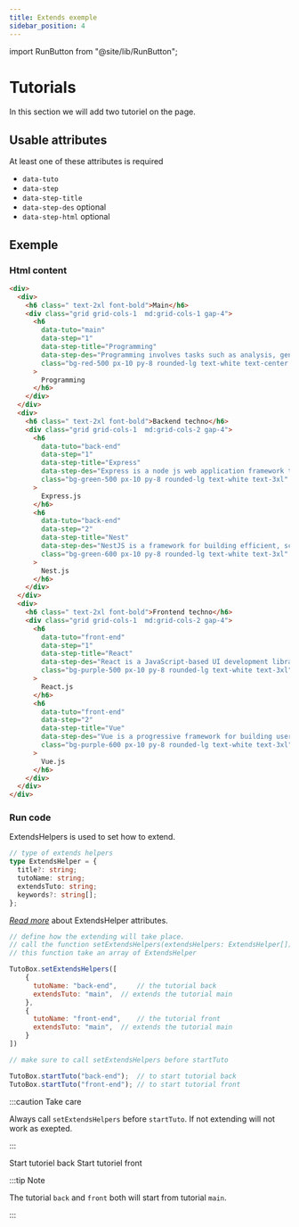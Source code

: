 ```yaml
---
title: Extends exemple
sidebar_position: 4
---
```


import RunButton from "@site/lib/RunButton";

# Tutorials

In this section we will add two tutoriel on the page.

## Usable attributes

At least one of these attributes is required

- `data-tuto`
- `data-step`
- `data-step-title`
- `data-step-des` optional
- `data-step-html` optional

## Exemple

### Html content

```html live
<div>
  <div>
    <h6 class=" text-2xl font-bold">Main</h6>
    <div class="grid grid-cols-1  md:grid-cols-1 gap-4">
      <h6
        data-tuto="main"
        data-step="1"
        data-step-title="Programming"
        data-step-des="Programming involves tasks such as analysis, generating algorithms, profiling algorithms' accuracy and resource consumption, and the implementation of ..."
        class="bg-red-500 px-10 py-8 rounded-lg text-white text-center text-3xl"
      >
        Programming
      </h6>
    </div>
  </div>
  <div>
    <h6 class=" text-2xl font-bold">Backend techno</h6>
    <div class="grid grid-cols-1  md:grid-cols-2 gap-4">
      <h6
        data-tuto="back-end"
        data-step="1"
        data-step-title="Express"
        data-step-des="Express is a node js web application framework that provides broad features for building web and mobile applications. It is used to build a ..."
        class="bg-green-500 px-10 py-8 rounded-lg text-white text-3xl"
      >
        Express.js
      </h6>
      <h6
        data-tuto="back-end"
        data-step="2"
        data-step-title="Nest"
        data-step-des="NestJS is a framework for building efficient, scalable Node.js web applications. It uses modern JavaScript, is built with TypeScript and combines elements ..."
        class="bg-green-600 px-10 py-8 rounded-lg text-white text-3xl"
      >
        Nest.js
      </h6>
    </div>
  </div>
  <div>
    <h6 class=" text-2xl font-bold">Frontend techno</h6>
    <div class="grid grid-cols-1  md:grid-cols-2 gap-4">
      <h6
        data-tuto="front-end"
        data-step="1"
        data-step-title="React"
        data-step-des="React is a JavaScript-based UI development library. Facebook and an open-source developer community run it. Although React is a library ..."
        class="bg-purple-500 px-10 py-8 rounded-lg text-white text-3xl"
      >
        React.js
      </h6>
      <h6
        data-tuto="front-end"
        data-step="2"
        data-step-title="Vue"
        data-step-des="Vue is a progressive framework for building user interfaces. It is designed from the ground up to be incrementally adoptable, ..."
        class="bg-purple-600 px-10 py-8 rounded-lg text-white text-3xl"
      >
        Vue.js
      </h6>
    </div>
  </div>
</div>
```

### Run code

ExtendsHelpers is used to set how to extend.

```ts
// type of extends helpers
type ExtendsHelper = {
  title?: string;
  tutoName: string;
  extendsTuto: string;
  keywords?: string[];
};
```
[_Read more_](../api/extends-helper) about ExtendsHelper attributes.

```js
// define how the extending will take place.
// call the function setExtendsHelpers(extendsHelpers: ExtendsHelper[])
// this function take an array of ExtendsHelper

TutoBox.setExtendsHelpers([
    {
      tutoName: "back-end",     // the tutorial back
      extendsTuto: "main",  // extends the tutorial main
    },
    {
      tutoName: "front-end",    // the tutorial front
      extendsTuto: "main",  // extends the tutorial main
    }
])

// make sure to call setExtendsHelpers before startTuto

TutoBox.startTuto("back-end");  // to start tutorial back
TutoBox.startTuto("front-end"); // to start tutorial front
```

:::caution Take care

Always call `setExtendsHelpers` before `startTuto`. If not extending will not work as exepted.

:::

<div class="flex grid-cols-2 my-4 gap-5">
    <RunButton extendsTuto="main" tuto="back-end" >Start tutoriel back</RunButton>
    <RunButton extendsTuto="main" tuto="front-end" >Start tutoriel front</RunButton>
</div>

:::tip Note

The tutorial `back` and `front` both will start from tutorial `main`.

:::
